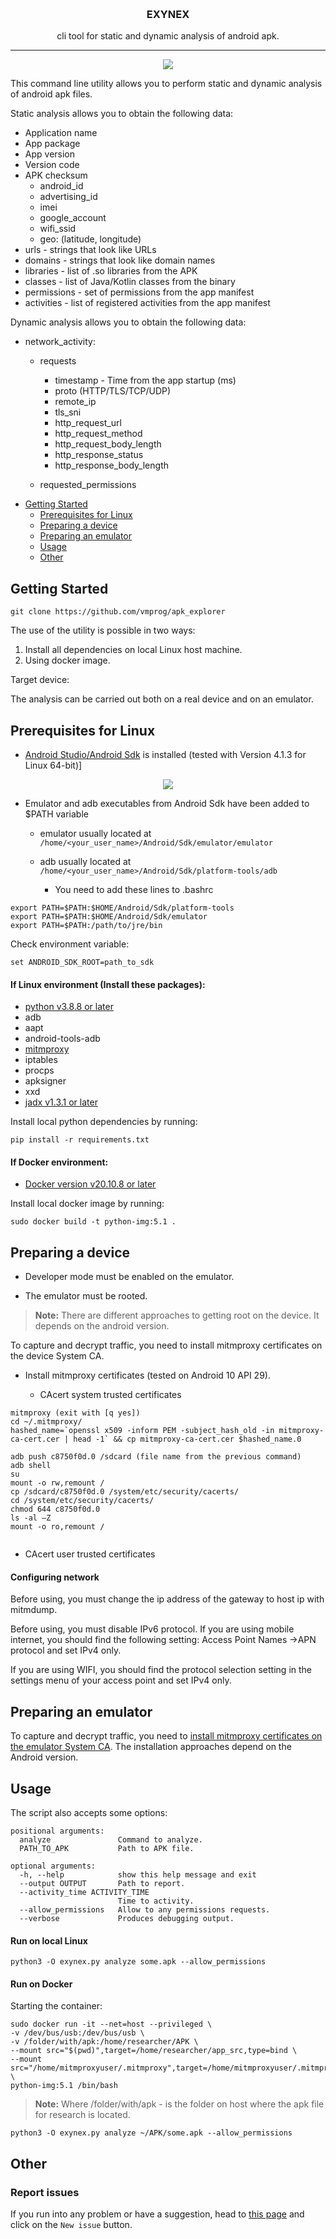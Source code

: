 
&nbsp;
<h3 align="center">EXYNEX</h3>

<p align="center">
  cli tool for static and dynamic analysis of android apk. 
</p>

</p>

<hr />

<p align="center">
<a target="_blank" href="LICENSE"><img src="https://github.com/vmprog/exynex/blob/exynex_dev/badges/pylint.svg"></a>
</p>

<p>This command line utility allows you to perform static and dynamic analysis of android apk files.</p>

<p>Static analysis allows you to obtain the following data:</p>

- Application name
- App package
- App version
- Version code
- APK checksum
	- android_id
	- advertising_id
	- imei
	- google_account
	- wifi_ssid
	- geo: (latitude, longitude)
- urls - strings that look like URLs
- domains - strings that look like domain names
- libraries - list of .so libraries from the APK
- classes - list of Java/Kotlin classes from the binary
- permissions - set of permissions from the app manifest
- activities - list of registered activities from the app manifest
		
<p>Dynamic analysis allows you to obtain the following data:</p>

- network_activity:
	- requests
		- timestamp - Time from the app startup (ms)
		- proto (HTTP/TLS/TCP/UDP)
		- remote_ip
		- tls_sni
		- http_request_url
		- http_request_method
		- http_request_body_length
		- http_response_status
		- http_response_body_length
		
	- requested_permissions

* [Getting Started](#getting-started)
	* [Prerequisites for Linux](#prerequisites)
	* [Preparing a device](#preparing-device)
	* [Preparing an emulator](#preparing-emulator)	
	* [Usage](#usage)
	* [Other](#other)

<a id="getting-started"></a>
## Getting Started

```
git clone https://github.com/vmprog/apk_explorer
```

The use of the utility is possible in two ways:

1. Install all dependencies on local Linux host machine.
2. Using docker image.

Target device:

The analysis can be carried out both on a real device and on an emulator.

<a id="prerequisites"></a>
## Prerequisites for Linux

- [Android Studio/Android Sdk](https://developer.android.com/studio) is installed (tested with Version 4.1.3 for Linux 64-bit)]

<p align="center">
<a target="_blank" href="LICENSE"><img src="https://github.com/vmprog/exynex/blob/exynex_dev/badges/sdk_set.jpg"></a>
</p>

* Emulator and adb executables from Android Sdk have been added to $PATH variable

   	* emulator usually located at `/home/<your_user_name>/Android/Sdk/emulator/emulator`
   	* adb usually located at `/home/<your_user_name>/Android/Sdk/platform-tools/adb` 
	
       * You need to add these lines to .bashrc
        
```
export PATH=$PATH:$HOME/Android/Sdk/platform-tools
export PATH=$PATH:$HOME/Android/Sdk/emulator
export PATH=$PATH:/path/to/jre/bin
```
Check environment variable:

`set ANDROID_SDK_ROOT=path_to_sdk`

#### If Linux environment (Install these packages):

- [python v3.8.8 or later](https://www.python.org/)
- adb
- aapt
- android-tools-adb
- [mitmproxy](https://mitmproxy.org/)
- iptables
- procps
- apksigner
- xxd
- [jadx v1.3.1 or later](https://github.com/skylot/jadx)

Install local python dependencies by running:
```
pip install -r requirements.txt
```

#### If Docker environment:

- [Docker version v20.10.8 or later](https://www.docker.com/)

Install local docker image by running:
```
sudo docker build -t python-img:5.1 .
```
<a id="preparing-device"></a>
## Preparing a device

- Developer mode must be enabled on the emulator.

- The emulator must be rooted.

>**Note:** There are different approaches to getting root on the device. It depends on the android version.

To capture and decrypt traffic, you need to install mitmproxy certificates on the device System CA.

* Install mitmproxy certificates (tested on Android 10 API 29).
	
	* CAcert system trusted certificates
```
mitmproxy (exit with [q yes])
cd ~/.mitmproxy/ 
hashed_name=`openssl x509 -inform PEM -subject_hash_old -in mitmproxy-ca-cert.cer | head -1` && cp mitmproxy-ca-cert.cer $hashed_name.0 

adb push c8750f0d.0 /sdcard (file name from the previous command) 
adb shell 
su 
mount -o rw,remount / 
cp /sdcard/c8750f0d.0 /system/etc/security/cacerts/ 
cd /system/etc/security/cacerts/ 
chmod 644 c8750f0d.0 
ls -al –Z 
mount -o ro,remount /
 
```
   * CAcert user trusted certificates

#### Configuring network

Before using, you must change the ip address of the gateway to host ip with mitmdump.

Before using, you must disable IPv6 protocol.
If you are using mobile internet, you should find the following setting: Access Point Names
->APN protocol and set IPv4 only.

If you are using WIFI, you should find the protocol selection setting in the settings menu of your access point and set IPv4 only.

<a id="preparing-emulator"></a>
## Preparing an emulator

To capture and decrypt traffic, you need to [install mitmproxy certificates on the emulator System CA](https://docs.mitmproxy.org/stable/howto-install-system-trusted-ca-android/). The installation approaches depend on the Android version.

<a id="usage"></a>
## Usage

The script also accepts some options:
```
positional arguments:
  analyze               Command to analyze.
  PATH_TO_APK           Path to APK file.

optional arguments:
  -h, --help            show this help message and exit
  --output OUTPUT       Path to report.
  --activity_time ACTIVITY_TIME
                        Time to activity.
  --allow_permissions   Allow to any permissions requests.
  --verbose             Produces debugging output.
```

#### Run on local Linux
```
python3 -O exynex.py analyze some.apk --allow_permissions
```

#### Run on Docker
Starting the container:

```
sudo docker run -it --net=host --privileged \
-v /dev/bus/usb:/dev/bus/usb \
-v /folder/with/apk:/home/researcher/APK \
--mount src="$(pwd)",target=/home/researcher/app_src,type=bind \
--mount src="/home/mitmproxyuser/.mitmproxy",target=/home/mitmproxyuser/.mitmproxy,type=bind  \
python-img:5.1 /bin/bash
```
 >**Note:** Where /folder/with/apk - is the folder on host where the apk file for research is located.

```
python3 -O exynex.py analyze ~/APK/some.apk --allow_permissions
```

<a id="other"></a>
## Other

<a id="reporting-issues"></a>
### Report issues

If you run into any problem or have a suggestion, head to [this page](https://github.com/vmprog/exynex/issues) and click on the `New issue` button.

